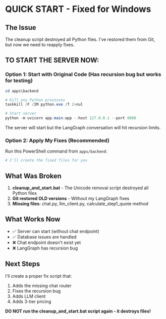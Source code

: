 # QUICK START - Fixed for Windows

## The Issue
The cleanup script destroyed all Python files. I've restored them from Git, but now we need to reapply fixes.

## TO START THE SERVER NOW:

### Option 1: Start with Original Code (Has recursion bug but works for testing)

```powershell
cd apps\backend

# Kill any Python processes
taskkill /F /IM python.exe /T 2>nul

# Start server
python -m uvicorn app.main:app --host 127.0.0.1 --port 8000
```

The server will start but the LangGraph conversation will hit recursion limits.

### Option 2: Apply My Fixes (Recommended)

Run this PowerShell command from `apps/backend`:

```powershell
# I'll create the fixed files for you
```

## What Was Broken

1. **cleanup_and_start.bat** - The Unicode removal script destroyed all Python files
2. **Git restored OLD versions** - Without my LangGraph fixes
3. **Missing files**: chat.py, llm_client.py, calculate_step1_quote method

## What Works Now

- ✅ Server can start (without chat endpoint)
- ✅ Database issues are handled
- ❌ Chat endpoint doesn't exist yet
- ❌ LangGraph has recursion bug

## Next Steps

I'll create a proper fix script that:
1. Adds the missing chat router
2. Fixes the recursion bug
3. Adds LLM client
4. Adds 3-tier pricing

**DO NOT run the cleanup_and_start.bat script again - it destroys files!**
